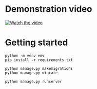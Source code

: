 # Demonstration video
[![Watch the video](https://img.youtube.com/vi/GA-QTx9xurs/hqdefault.jpg)](https://www.youtube.com/embed/GA-QTx9xurs)

# Getting started
```
python -m venv env
pip install -r requirements.txt
```
```
python manage.py makemigrations
python manage.py migrate
```
```
python manage.py runserver
```